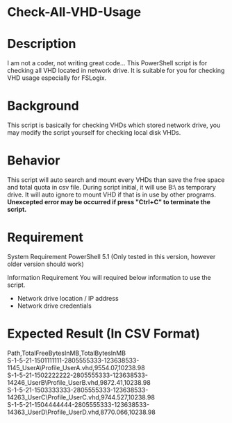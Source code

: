 # Check-All-VHD-Usage
# Description
I am not a coder, not writing great code...
This PowerShell script is for checking all VHD located in network drive. It is suitable for you for checking VHD usage especially for FSLogix.

# Background
This script is basically for checking VHDs which stored network drive, you may modify the script yourself for checking local disk VHDs.

# Behavior
This script will auto search and mount every VHDs than save the free space and total quota in csv file. During script initial, it will use B:\ as temporary drive.
It will auto ignore to mount VHD if that is in use by other programs.
**Unexcepted error may be occurred if press "Ctrl+C" to terminate the script.**

# Requirement
System Requirement
PowerShell 5.1 (Only tested in this version, however older version should work)

Information Requirement
You will required below information to use the script.
  - Network drive location / IP address
  - Network drive credentials

# Expected Result (In CSV Format)
Path,TotalFreeBytesInMB,TotalBytesInMB<br>
S-1-5-21-1501111111-2805555333-123638533-1145_UserA\Profile_UserA.vhd,9554.07,10238.98<br>
S-1-5-21-1502222222-2805555333-123638533-14246_UserB\Profile_UserB.vhd,9872.41,10238.98<br>
S-1-5-21-1503333333-2805555333-123638533-14263_UserC\Profile_UserC.vhd,9744.527,10238.98<br>
S-1-5-21-1504444444-2805555333-123638533-14363_UserD\Profile_UserD.vhd,8770.066,10238.98<br>
